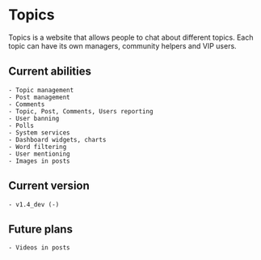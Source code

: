 # Topics
Topics is a website that allows people to chat about different topics. Each topic can have its own managers, community helpers and VIP users.

## Current abilities
    - Topic management
    - Post management
    - Comments
    - Topic, Post, Comments, Users reporting
    - User banning
    - Polls
    - System services
    - Dashboard widgets, charts
    - Word filtering
    - User mentioning
    - Images in posts

## Current version
    - v1.4_dev (-)

## Future plans
    - Videos in posts